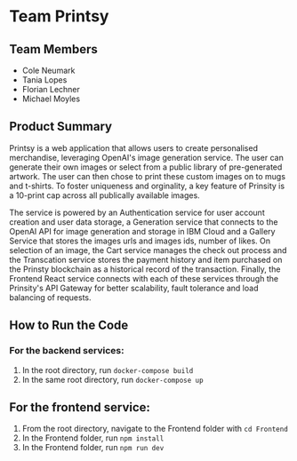 # Team Printsy

## Team Members
* Cole Neumark
* Tania Lopes
* Florian Lechner
* Michael Moyles

## Product Summary
Printsy is a web application that allows users to create personalised merchandise, leveraging OpenAI's image generation service. The user can generate their own images or select from a public library of pre-generated artwork. The user can then chose to print these custom images on to mugs and t-shirts. To foster uniqueness and orginality, a key feature of Prinsity is a 10-print cap across all publically available images.

The service is powered by an Authentication service for user account creation and user data storage, a Generation service that connects to the OpenAI API for image generation and storage in IBM Cloud and a Gallery Service that stores the images urls and images ids, number of likes. On selection of an image, the Cart service manages the check out process and the Transcation service stores the payment history and item purchased on the Prinsty blockchain as a historical record of the transaction. Finally, the Frontend React service connects with each of these services through the Prinsity's API Gateway for better scalability, fault tolerance and load balancing of requests.

## How to Run the Code
### For the backend services: 
1. In the root directory, run `docker-compose build`
2. In the same root directory, run `docker-compose up`

## For the frontend service:
1. From the root directory, navigate to the Frontend folder with `cd Frontend`
2. In the Frontend folder, run `npm install`
3. In the Frontend folder, run `npm run dev`
